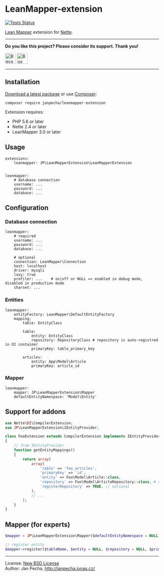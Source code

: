 
LeanMapper-extension
====================

[![Tests Status](https://github.com/janpecha/leanmapper-extension/workflows/Tests/badge.svg)](https://github.com/janpecha/leanmapper-extension/actions)

[Lean Mapper](http://leanmapper.com/) extension for [Nette](https://nette.org).

---

**Do you like this project? Please consider its support. Thank you!**

<a href="https://www.patreon.com/bePatron?u=9680759"><img src="https://c5.patreon.com/external/logo/become_a_patron_button.png" alt="Become a Patron!" height="35"></a>
<a href="https://www.paypal.me/janpecha/5eur"><img src="https://buymecoffee.intm.org/img/button-paypal-white.png" alt="Buy me a coffee" height="35"></a>

---


Installation
------------

[Download a latest package](https://github.com/janpecha/leanmapper-extension/releases) or use [Composer](http://getcomposer.org/):

```
composer require janpecha/leanmapper-extension
```

Extension requires:
* PHP 5.6 or later
* Nette 2.4 or later
* LeanMapper 3.0 or later


Usage
-----

``` neon
extensions:
	leanmapper: JP\LeanMapperExtension\LeanMapperExtension


leanmapper:
	# database connection
	username: ...
	password: ...
	database: ...
```


Configuration
-------------

### Database connection

``` neon
leanmapper:
	# required
	username: ...
	password: ...
	database: ...

	# optional
	connection: LeanMapper\Connection
	host: localhost
	driver: mysqli
	lazy: true
	profiler: ...    # on|off or NULL => enabled in debug mode, disabled in production mode
	charset: ...
```


### Entities

``` neon
leanmapper:
	entityFactory: LeanMapper\DefaultEntityFactory
	mapping:
		table: EntityClass

		table:
			entity: EntityClass
			repository: RepositoryClass # repository is auto-registred in DI container
			primaryKey: table_primary_key

		articles:
			entity: App\Model\Article
			primaryKey: article_id
```


### Mapper

``` neon
leanmapper:
	mapper: JP\LeanMapperExtension\Mapper
	defaultEntityNamespace: 'Model\Entity'
```


Support for addons
------------------

``` php
use Nette\DI\CompilerExtension;
use JP\LeanMapperExtension\IEntityProvider;

class FooExtension extends CompilerExtension implements IEntityProvider
{
	// from IEntityProvider
	function getEntityMappings()
	{
		return array(
			array(
				'table' => 'foo_articles',
				'primaryKey' => 'id',
				'entity' => Foo\Model\Article::class,
				'repository' => Foo\Model\ArticleRepository::class, # repository is auto-registred in DI container, see option 'registerRepository'
				'registerRepository' => TRUE, // optional
			),
			// ...
		);
	}
}
```


Mapper (for experts)
------

``` php
$mapper = JP\LeanMapperExtension\Mapper($defaultEntityNamespace = NULL);

// register entity
$mapper->register($tableName, $entity = NULL, $repository = NULL, $primaryKey = NULL);
```

------------------------------

License: [New BSD License](license.md)
<br>Author: Jan Pecha, http://janpecha.iunas.cz/

